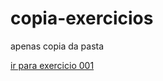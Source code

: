 # copia-exercicios
 apenas copia da pasta

<a href="https://ryujinnwoo.github.io/copia-exercicios/ex001/index.html">ir para exercicio 001</a>